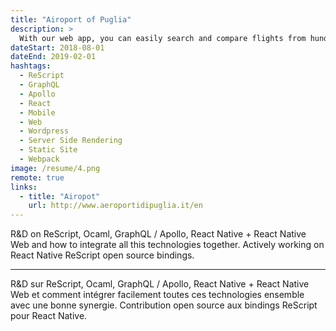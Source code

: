 ```yaml
---
title: "Airoport of Puglia"
description: >
  With our web app, you can easily search and compare flights from hundreds In Italy, all in one place. 
dateStart: 2018-08-01
dateEnd: 2019-02-01
hashtags:
  - ReScript
  - GraphQL
  - Apollo
  - React
  - Mobile
  - Web
  - Wordpress
  - Server Side Rendering
  - Static Site
  - Webpack
image: /resume/4.png
remote: true
links:
  - title: "Airopot"
    url: http://www.aeroportidipuglia.it/en
---
```


R&D on ReScript, Ocaml, GraphQL / Apollo, React Native + React Native Web and
how to integrate all this technologies together. Actively working on React
Native ReScript open source bindings.

---

R&D sur ReScript, Ocaml, GraphQL / Apollo, React Native + React Native Web et
comment intégrer facilement toutes ces technologies ensemble avec une bonne
synergie. Contribution open source aux bindings ReScript pour React Native.






